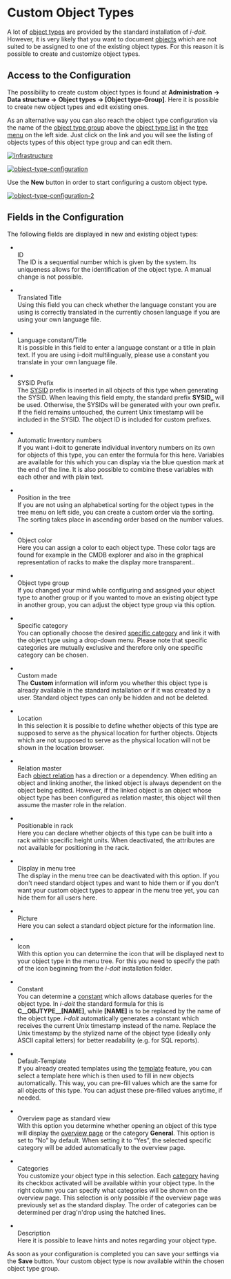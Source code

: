 # Custom Object Types

A lot of [object types](../glossary.md) are provided by the standard installation of _i-doit_. However, it is very likely that you want to document [objects](../glossary.md) which are not suited to be assigned to one of the existing object types. For this reason it is possible to create and customize object types.

## Access to the Configuration

The possibility to create custom object types is found at **Administration**  **→ Data structure →** **Object types** **→ [Object type-Group]**. Here it is possible to create new object types and edit existing ones.

As an alternative way you can also reach the object type configuration via the name of the [object type group](../glossary.md) above the [object type list](../glossary.md) in the [tree menu](../glossary.md) on the left side. Just click on the link and you will see the listing of objects types of this object type group and can edit them.

[![infrastructure](../assets/images/en/basics/custom-object-types/1-cot.png)](../assets/images/en/basics/custom-object-types/1-cot.png)

[![object-type-configuration](../assets/images/en/basics/custom-object-types/2-cot.png)](../assets/images/en/basics/custom-object-types/2-cot.png)

Use the **New** button  in order to start configuring a custom object type.

[![object-type-configuration-2](../assets/images/en/basics/custom-object-types/3-cot.png)](../assets/images/en/basics/custom-object-types/3-cot.png)

## Fields in the Configuration

The following fields are displayed in new and existing object types:

- <br>ID  
    The ID is a sequential number which is given by the system. Its uniqueness allows for the identification of the object type. A manual change is not possible.
    
- <br>Translated  Title  
    Using this field you can check whether the language constant you are using is correctly translated in the currently chosen language if you are using your own language file.
    
- <br>Language constant/Title  
    It is possible in this field to enter a language constant or a title in plain text. If you are using i-doit multilingually, please use a constant you translate in your own language file.
    
- <br>SYSID Prefix  
    The [SYSID](../glossary.md) prefix is inserted in all objects of this type when generating the SYSID. When leaving this field empty, the standard prefix **SYSID_** will be used. Otherwise, the SYSIDs will be generated with your own prefix. If the field remains untouched, the current Unix timestamp will be included in the SYSID. The object ID is included for custom prefixes.
    
- <br>Automatic Inventory numbers  
    If you want i-doit to generate individual inventory numbers on its own for objects of this type, you can enter the formula for this here. Variables are available for this which you can display via the blue question mark at the end of the line. It is also possible to combine these variables with each other and with plain text.
    
- <br>Position in the tree  
    If you are not using an alphabetical sorting for the object types in the tree menu on left side, you can create a custom order via the sorting. The sorting takes place in ascending order based on the number values.
    
- <br>Object color  
    Here you can assign a color to each object type. These color tags are found for example in the CMDB explorer and also in the graphical representation of racks to make the display more transparent..
    
- <br>Object type group  
    If you changed your mind while configuring and assigned your object type to another group or if you wanted to move an existing object type in another group, you can adjust the object type group via this option.
    
- <br>Specific category  
    You can optionally choose the desired [specific category](../glossary.md) and link it with the object type using a drop-down menu. Please note that specific categories are mutually exclusive and therefore only one specific category can be chosen.
    
- <br>Custom made  
    The **Custom** information will inform you whether this object type is already available in the standard installation or if it was created by a user. Standard object types can only be hidden and not be deleted.
    
- <br>Location  
    In this selection it is possible to define whether objects of this type are supposed to serve as the physical location for further objects. Objects which are not supposed to serve as the physical location will not be shown in the location browser.
    
- <br>Relation master  
    Each [object relation](./object-relations.md) has a direction or a dependency. When editing an object and linking another, the linked object is always dependent on the object being edited. However, if the linked object is an object whose object type has been configured as relation master, this object will then assume the master role in the relation.
    
- <br>Positionable in rack  
    Here you can declare whether objects of this type can be built into a rack within specific height units. When deactivated, the attributes are not available for positioning in the rack.
    
- <br>Display in menu tree  
    The display in the menu tree can be deactivated with this option. If you don't need standard object types and want to hide them or if you don't want your custom object types to appear in the menu tree yet, you can hide them for all users here.
    
- <br>Picture  
    Here you can select a standard object picture for the information line.
    
- <br>Icon  
    With this option you can determine the icon that will be displayed next to your object type in the menu tree. For this you need to specify the path of the icon beginning from the _i-doit_ installation folder.
    
- <br>Constant  
    You can determine a [constant](../glossary.md) which allows database queries for the object type. In _i-doit_ the standard formula for this is **C__OBJTYPE__[NAME]**, while **[NAME]** is to be replaced by the name of the object type. _i-doit_ automatically generates a constant which receives the current Unix timestamp instead of the name. Replace the Unix timestamp by the stylized name of the object type (ideally only ASCII capital letters) for better readability (e.g. for SQL reports).
    
- <br>Default-Template  
    If you already created templates using the [template](../efficient-documentation/templates.md) feature, you can select a template here which is then used to fill in new objects automatically. This way, you can pre-fill values which are the same for all objects of this type. You can adjust these pre-filled values anytime, if needed.
    
- <br>Overview page as standard view  
    With this option you determine whether opening an object of this type will display the [overview page](../glossary.md) or the category **General**. This option is set to “No” by default. When setting it to “Yes”, the selected specific category will be added automatically to the overview page.
    
- <br>Categories  
    You customize your object type in this selection. Each [category](../glossary.md) having its checkbox activated will be available within your object type. In the right column you can specify what categories will be shown on the overview page. This selection is only possible if the overview page was previously set as the standard display. The order of categories can be determined per drag'n'drop using the hatched lines.
    
- <br>Description  
    Here it is possible to leave hints and notes regarding your object type.
    

As soon as your configuration is completed you can save your settings via the **Save** button. Your custom object type is now available within the chosen object type group.
